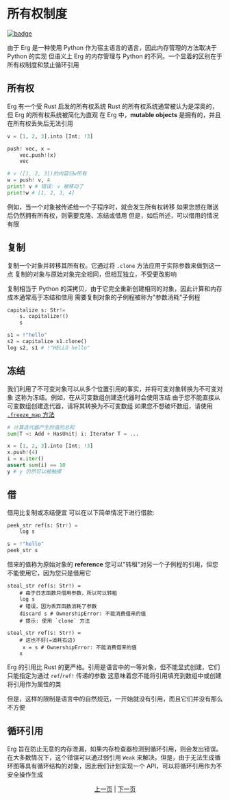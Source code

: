 # 所有权制度

[![badge](https://img.shields.io/endpoint.svg?url=https%3A%2F%2Fgezf7g7pd5.execute-api.ap-northeast-1.amazonaws.com%2Fdefault%2Fsource_up_to_date%3Fowner%3Derg-lang%26repos%3Derg%26ref%3Dmain%26path%3Ddoc/EN/syntax/18_ownership.md%26commit_hash%3D20aa4f02b994343ab9600317cebafa2b20676467)](https://gezf7g7pd5.execute-api.ap-northeast-1.amazonaws.com/default/source_up_to_date?owner=erg-lang&repos=erg&ref=main&path=doc/EN/syntax/18_ownership.md&commit_hash=20aa4f02b994343ab9600317cebafa2b20676467)

由于 Erg 是一种使用 Python 作为宿主语言的语言，因此内存管理的方法取决于 Python 的实现
但语义上 Erg 的内存管理与 Python 的不同。一个显着的区别在于所有权制度和禁止循环引用

## 所有权

Erg 有一个受 Rust 启发的所有权系统
Rust 的所有权系统通常被认为是深奥的，但 Erg 的所有权系统被简化为直观
在 Erg 中，__mutable objects__ 是拥有的，并且在所有权丢失后无法引用

```python
v = [1, 2, 3].into [Int; !3]

push! vec, x =
    vec.push!(x)
    vec

# v ([1, 2, 3])的内容归w所有
w = push! v, 4
print! v # 错误: v 被移动了
print!w # [1, 2, 3, 4]
```

例如，当一个对象被传递给一个子程序时，就会发生所有权转移
如果您想在赠送后仍然拥有所有权，则需要克隆、冻结或借用
但是，如后所述，可以借用的情况有限

## 复制

复制一个对象并转移其所有权。它通过将 `.clone` 方法应用于实际参数来做到这一点
复制的对象与原始对象完全相同，但相互独立，不受更改影响

复制相当于 Python 的深拷贝，由于它完全重新创建相同的对象，因此计算和内存成本通常高于冻结和借用
需要复制对象的子例程被称为"参数消耗"子例程

```python
capitalize s: Str!=
    s. capitalize!()
    s

s1 = !"hello"
s2 = capitalize s1.clone()
log s2, s1 # !"HELLO hello"
```

## 冻结

我们利用了不可变对象可以从多个位置引用的事实，并将可变对象转换为不可变对象
这称为冻结。例如，在从可变数组创建迭代器时会使用冻结
由于您不能直接从可变数组创建迭代器，请将其转换为不可变数组
如果您不想破坏数组，请使用 [`.freeze_map` 方法](./type/18_mut.md)

```python
# 计算迭代器产生的值的总和
sum|T <: Add + HasUnit| i: Iterator T = ...

x = [1, 2, 3].into [Int; !3]
x.push!(4)
i = x.iter()
assert sum(i) == 10
y # y 仍然可以被触摸
```

## 借

借用比复制或冻结便宜
可以在以下简单情况下进行借款: 

```python
peek_str ref(s: Str!) =
    log s

s = !"hello"
peek_str s
```

借来的值称为原始对象的 __reference__
您可以"转租"对另一个子例程的引用，但您不能使用它，因为您只是借用它

```python,compile_fail
steal_str ref(s: Str!) =
    # 由于日志函数只借用参数，所以可以转租
    log s
    # 错误，因为丢弃函数消耗了参数
    discard s # OwnershipError: 不能消费借来的值
    # 提示: 使用 `clone` 方法
```

```python,compile_fail
steal_str ref(s: Str!) =
    # 这也不好(=消耗右边)
     x = s # OwnershipError: 不能消费借来的值
    x
```

Erg 的引用比 Rust 的更严格。引用是语言中的一等对象，但不能显式创建，它们只能指定为通过 `ref`/`ref!` 传递的参数
这意味着您不能将引用填充到数组中或创建将引用作为属性的类

但是，这样的限制是语言中的自然规范，一开始就没有引用，而且它们并没有那么不方便

## 循环引用

Erg 旨在防止无意的内存泄漏，如果内存检查器检测到循环引用，则会发出错误。在大多数情况下，这个错误可以通过弱引用 `Weak` 来解决。但是，由于无法生成循环图等具有循环结构的对象，因此我们计划实现一个 API，可以将循环引用作为不安全操作生成

<p align='center'>
    <a href='./17_mutability.md'>上一页</a> | <a href='./19_visibility.md'>下一页</a>
</p>
